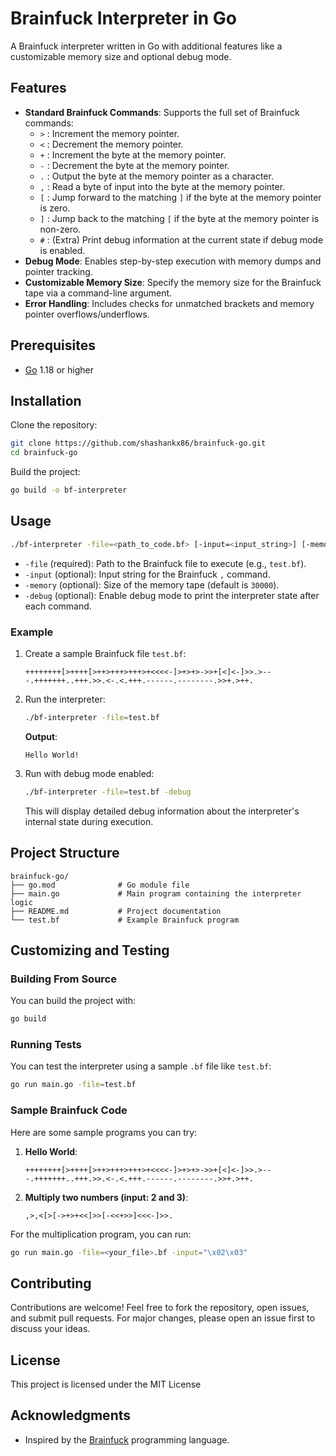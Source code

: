 # Brainfuck Interpreter in Go

A Brainfuck interpreter written in Go with additional features like a customizable memory size and optional debug mode.

## Features

- **Standard Brainfuck Commands**: Supports the full set of Brainfuck commands:
  - `>` : Increment the memory pointer.
  - `<` : Decrement the memory pointer.
  - `+` : Increment the byte at the memory pointer.
  - `-` : Decrement the byte at the memory pointer.
  - `.` : Output the byte at the memory pointer as a character.
  - `,` : Read a byte of input into the byte at the memory pointer.
  - `[` : Jump forward to the matching `]` if the byte at the memory pointer is zero.
  - `]` : Jump back to the matching `[` if the byte at the memory pointer is non-zero.
  - `#` : (Extra) Print debug information at the current state if debug mode is enabled.
- **Debug Mode**: Enables step-by-step execution with memory dumps and pointer tracking.
- **Customizable Memory Size**: Specify the memory size for the Brainfuck tape via a command-line argument.
- **Error Handling**: Includes checks for unmatched brackets and memory pointer overflows/underflows.

## Prerequisites

- [Go](https://go.dev/dl/) 1.18 or higher

## Installation

Clone the repository:

```bash
git clone https://github.com/shashankx86/brainfuck-go.git
cd brainfuck-go
```

Build the project:

```bash
go build -o bf-interpreter
```

## Usage

```bash
./bf-interpreter -file=<path_to_code.bf> [-input=<input_string>] [-memory=<memory_size>] [-debug]
```

- `-file` (required): Path to the Brainfuck file to execute (e.g., `test.bf`).
- `-input` (optional): Input string for the Brainfuck `,` command.
- `-memory` (optional): Size of the memory tape (default is `30000`).
- `-debug` (optional): Enable debug mode to print the interpreter state after each command.

### Example

1. Create a sample Brainfuck file `test.bf`:

    ```brainfuck
    ++++++++[>++++[>++>+++>+++>+<<<<-]>+>+>->>+[<]<-]>>.>---.+++++++..+++.>>.<-.<.+++.------.--------.>>+.>++.
    ```

2. Run the interpreter:

    ```bash
    ./bf-interpreter -file=test.bf
    ```

    **Output**:

    ```
    Hello World!
    ```

3. Run with debug mode enabled:

    ```bash
    ./bf-interpreter -file=test.bf -debug
    ```

    This will display detailed debug information about the interpreter's internal state during execution.

## Project Structure

```
brainfuck-go/
├── go.mod              # Go module file
├── main.go             # Main program containing the interpreter logic
├── README.md           # Project documentation
└── test.bf             # Example Brainfuck program
```

## Customizing and Testing

### Building From Source

You can build the project with:

```bash
go build
```

### Running Tests

You can test the interpreter using a sample `.bf` file like `test.bf`:

```bash
go run main.go -file=test.bf
```

### Sample Brainfuck Code

Here are some sample programs you can try:

1. **Hello World**:
    ```brainfuck
    ++++++++[>++++[>++>+++>+++>+<<<<-]>+>+>->>+[<]<-]>>.>---.+++++++..+++.>>.<-.<.+++.------.--------.>>+.>++.
    ```
2. **Multiply two numbers (input: 2 and 3)**:
    ```brainfuck
    ,>,<[>[->+>+<<]>>[-<<+>>]<<<-]>>.
    ```

For the multiplication program, you can run:

```bash
go run main.go -file=<your_file>.bf -input="\x02\x03"
```

## Contributing

Contributions are welcome! Feel free to fork the repository, open issues, and submit pull requests. For major changes, please open an issue first to discuss your ideas.

## License

This project is licensed under the MIT License

## Acknowledgments

- Inspired by the [Brainfuck](https://en.wikipedia.org/wiki/Brainfuck) programming language.

